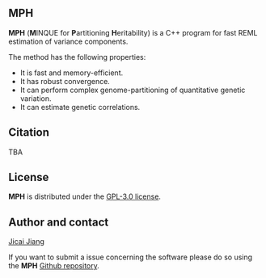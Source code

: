 ## MPH
**MPH** (**M**INQUE for **P**artitioning **H**eritability) is a C++ program for fast REML estimation of variance components.

The method has the following properties:

- It is fast and memory-efficient.
- It has robust convergence.
- It can perform complex genome-partitioning of quantitative genetic variation.
- It can estimate genetic correlations. 

## Citation
TBA

## License 
**MPH** is distributed under the [GPL-3.0 license](https://github.com/jiang18/mph/blob/master/LICENSE).

## Author and contact
[Jicai Jiang](https://cals.ncsu.edu/animal-science/people/jicai-jiang)

If you want to submit a issue concerning the software please do so using the **MPH** [Github repository](https://github.com/jiang18/mph/issues).
